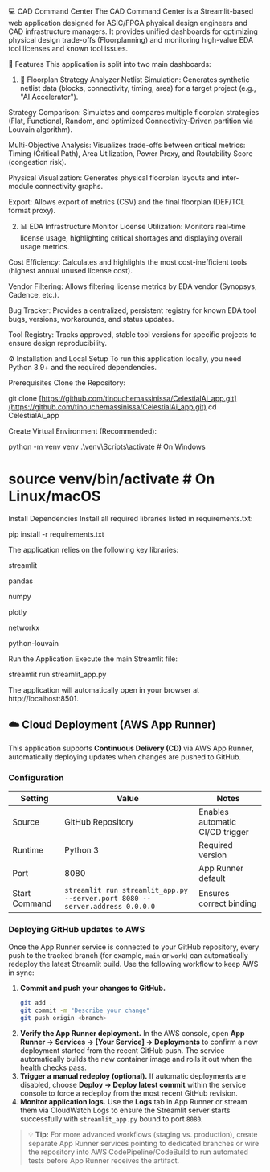 💻 CAD Command Center
The CAD Command Center is a Streamlit-based web application designed for ASIC/FPGA physical design engineers and CAD infrastructure managers. It provides unified dashboards for optimizing physical design trade-offs (Floorplanning) and monitoring high-value EDA tool licenses and known tool issues.

🚀 Features
This application is split into two main dashboards:

1. 🧱 Floorplan Strategy Analyzer
Netlist Simulation: Generates synthetic netlist data (blocks, connectivity, timing, area) for a target project (e.g., "AI Accelerator").

Strategy Comparison: Simulates and compares multiple floorplan strategies (Flat, Functional, Random, and optimized Connectivity-Driven partition via Louvain algorithm).

Multi-Objective Analysis: Visualizes trade-offs between critical metrics: Timing (Critical Path), Area Utilization, Power Proxy, and Routability Score (congestion risk).

Physical Visualization: Generates physical floorplan layouts and inter-module connectivity graphs.

Export: Allows export of metrics (CSV) and the final floorplan (DEF/TCL format proxy).

2. 📊 EDA Infrastructure Monitor
License Utilization: Monitors real-time license usage, highlighting critical shortages and displaying overall usage metrics.

Cost Efficiency: Calculates and highlights the most cost-inefficient tools (highest annual unused license cost).

Vendor Filtering: Allows filtering license metrics by EDA vendor (Synopsys, Cadence, etc.).

Bug Tracker: Provides a centralized, persistent registry for known EDA tool bugs, versions, workarounds, and status updates.

Tool Registry: Tracks approved, stable tool versions for specific projects to ensure design reproducibility.

⚙️ Installation and Local Setup
To run this application locally, you need Python 3.9+ and the required dependencies.

Prerequisites
Clone the Repository:

git clone [https://github.com/tinouchemassinissa/CelestialAi_app.git](https://github.com/tinouchemassinissa/CelestialAi_app.git)
cd CelestialAi_app

Create Virtual Environment (Recommended):

python -m venv venv
.\venv\Scripts\activate  # On Windows
# source venv/bin/activate # On Linux/macOS

Install Dependencies
Install all required libraries listed in requirements.txt:

pip install -r requirements.txt

The application relies on the following key libraries:

streamlit

pandas

numpy

plotly

networkx

python-louvain

Run the Application
Execute the main Streamlit file:

streamlit run streamlit_app.py

The application will automatically open in your browser at http://localhost:8501.

## ☁️ Cloud Deployment (AWS App Runner)

This application supports **Continuous Delivery (CD)** via AWS App Runner, automatically deploying updates when changes are pushed to GitHub.

### Configuration
| Setting       | Value                                                                                     | Notes                           |
|---------------|-------------------------------------------------------------------------------------------|---------------------------------|
| Source        | GitHub Repository                                                                         | Enables automatic CI/CD trigger |
| Runtime       | Python 3                                                                                  | Required version                |
| Port          | 8080                                                                                      | App Runner default              |
| Start Command | `streamlit run streamlit_app.py --server.port 8080 --server.address 0.0.0.0`              | Ensures correct binding         |

### Deploying GitHub updates to AWS

Once the App Runner service is connected to your GitHub repository, every push to the tracked branch (for example, `main` or `work`) can automatically redeploy the latest Streamlit build. Use the following workflow to keep AWS in sync:

1. **Commit and push your changes to GitHub.**
   ```bash
   git add .
   git commit -m "Describe your change"
   git push origin <branch>
   ```
2. **Verify the App Runner deployment.** In the AWS console, open **App Runner → Services → [Your Service] → Deployments** to confirm a new deployment started from the recent GitHub push. The service automatically builds the new container image and rolls it out when the health checks pass.
3. **Trigger a manual redeploy (optional).** If automatic deployments are disabled, choose **Deploy → Deploy latest commit** within the service console to force a redeploy from the most recent GitHub revision.
4. **Monitor application logs.** Use the **Logs** tab in App Runner or stream them via CloudWatch Logs to ensure the Streamlit server starts successfully with `streamlit_app.py` bound to port `8080`.

> 💡 **Tip:** For more advanced workflows (staging vs. production), create separate App Runner services pointing to dedicated branches or wire the repository into AWS CodePipeline/CodeBuild to run automated tests before App Runner receives the artifact.
